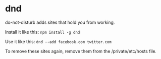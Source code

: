 dnd
===

do-not-disturb adds sites that hold you from working.

Install it like this: `npm install -g dnd`

Use it like this: `dnd --add facebook.com twitter.com`

To remove these sites again, remove them from the /private/etc/hosts file.